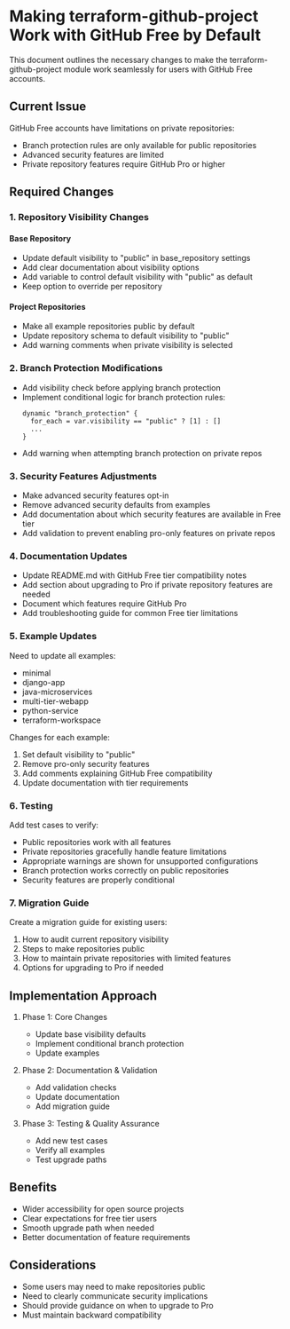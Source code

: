 # Making terraform-github-project Work with GitHub Free by Default

This document outlines the necessary changes to make the terraform-github-project module work seamlessly for users with GitHub Free accounts.

## Current Issue

GitHub Free accounts have limitations on private repositories:
- Branch protection rules are only available for public repositories
- Advanced security features are limited
- Private repository features require GitHub Pro or higher

## Required Changes

### 1. Repository Visibility Changes

#### Base Repository
- Update default visibility to "public" in base_repository settings
- Add clear documentation about visibility options
- Add variable to control default visibility with "public" as default
- Keep option to override per repository

#### Project Repositories
- Make all example repositories public by default
- Update repository schema to default visibility to "public"
- Add warning comments when private visibility is selected

### 2. Branch Protection Modifications

- Add visibility check before applying branch protection
- Implement conditional logic for branch protection rules:
  ```hcl
  dynamic "branch_protection" {
    for_each = var.visibility == "public" ? [1] : []
    ...
  }
  ```
- Add warning when attempting branch protection on private repos

### 3. Security Features Adjustments

- Make advanced security features opt-in
- Remove advanced security defaults from examples
- Add documentation about which security features are available in Free tier
- Add validation to prevent enabling pro-only features on private repos

### 4. Documentation Updates

- Update README.md with GitHub Free tier compatibility notes
- Add section about upgrading to Pro if private repository features are needed
- Document which features require GitHub Pro
- Add troubleshooting guide for common Free tier limitations

### 5. Example Updates

Need to update all examples:
- minimal
- django-app
- java-microservices
- multi-tier-webapp
- python-service
- terraform-workspace

Changes for each example:
1. Set default visibility to "public"
2. Remove pro-only security features
3. Add comments explaining GitHub Free compatibility
4. Update documentation with tier requirements

### 6. Testing

Add test cases to verify:
- Public repositories work with all features
- Private repositories gracefully handle feature limitations
- Appropriate warnings are shown for unsupported configurations
- Branch protection works correctly on public repositories
- Security features are properly conditional

### 7. Migration Guide

Create a migration guide for existing users:
1. How to audit current repository visibility
2. Steps to make repositories public
3. How to maintain private repositories with limited features
4. Options for upgrading to Pro if needed

## Implementation Approach

1. Phase 1: Core Changes
   - Update base visibility defaults
   - Implement conditional branch protection
   - Update examples

2. Phase 2: Documentation & Validation
   - Add validation checks
   - Update documentation
   - Add migration guide

3. Phase 3: Testing & Quality Assurance
   - Add new test cases
   - Verify all examples
   - Test upgrade paths

## Benefits

- Wider accessibility for open source projects
- Clear expectations for free tier users
- Smooth upgrade path when needed
- Better documentation of feature requirements

## Considerations

- Some users may need to make repositories public
- Need to clearly communicate security implications
- Should provide guidance on when to upgrade to Pro
- Must maintain backward compatibility

